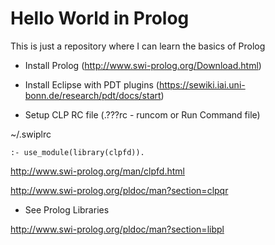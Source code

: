 # Hello World in Prolog

This is just a repository where I can learn the basics of Prolog


* Install Prolog (http://www.swi-prolog.org/Download.html)


* Install Eclipse with PDT plugins (https://sewiki.iai.uni-bonn.de/research/pdt/docs/start)


* Setup CLP RC file  (.???rc - runcom or Run Command file)

~/.swiplrc

```
:- use_module(library(clpfd)).
```


http://www.swi-prolog.org/man/clpfd.html

http://www.swi-prolog.org/pldoc/man?section=clpqr



* See Prolog Libraries

http://www.swi-prolog.org/pldoc/man?section=libpl

